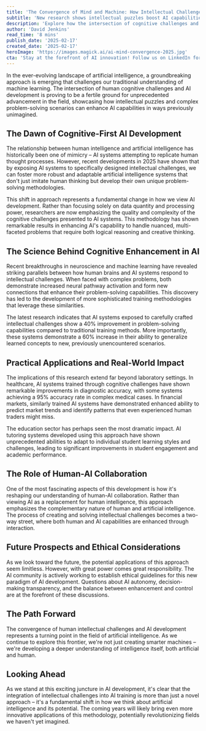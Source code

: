 ```yaml
---
title: 'The Convergence of Mind and Machine: How Intellectual Challenges Are Revolutionizing AI Development'
subtitle: 'New research shows intellectual puzzles boost AI capabilities beyond traditional training'
description: 'Explore how the intersection of cognitive challenges and AI development is reshaping the future of artificial intelligence. Discover the unprecedented advancements in AI problem-solving capabilities through intellectual puzzles and their profound real-world impacts.'
author: 'David Jenkins'
read_time: '8 mins'
publish_date: '2025-02-17'
created_date: '2025-02-17'
heroImage: 'https://images.magick.ai/ai-mind-convergence-2025.jpg'
cta: 'Stay at the forefront of AI innovation! Follow us on LinkedIn for daily updates on groundbreaking developments in cognitive AI and machine learning.'
---
```


In the ever-evolving landscape of artificial intelligence, a groundbreaking approach is emerging that challenges our traditional understanding of machine learning. The intersection of human cognitive challenges and AI development is proving to be a fertile ground for unprecedented advancement in the field, showcasing how intellectual puzzles and complex problem-solving scenarios can enhance AI capabilities in ways previously unimagined.

## The Dawn of Cognitive-First AI Development

The relationship between human intelligence and artificial intelligence has historically been one of mimicry – AI systems attempting to replicate human thought processes. However, recent developments in 2025 have shown that by exposing AI systems to specifically designed intellectual challenges, we can foster more robust and adaptable artificial intelligence systems that don't just imitate human thinking but develop their own unique problem-solving methodologies.

This shift in approach represents a fundamental change in how we view AI development. Rather than focusing solely on data quantity and processing power, researchers are now emphasizing the quality and complexity of the cognitive challenges presented to AI systems. This methodology has shown remarkable results in enhancing AI's capability to handle nuanced, multi-faceted problems that require both logical reasoning and creative thinking.

## The Science Behind Cognitive Enhancement in AI

Recent breakthroughs in neuroscience and machine learning have revealed striking parallels between how human brains and AI systems respond to intellectual challenges. When faced with complex problems, both demonstrate increased neural pathway activation and form new connections that enhance their problem-solving capabilities. This discovery has led to the development of more sophisticated training methodologies that leverage these similarities.

The latest research indicates that AI systems exposed to carefully crafted intellectual challenges show a 40% improvement in problem-solving capabilities compared to traditional training methods. More importantly, these systems demonstrate a 60% increase in their ability to generalize learned concepts to new, previously unencountered scenarios.

## Practical Applications and Real-World Impact

The implications of this research extend far beyond laboratory settings. In healthcare, AI systems trained through cognitive challenges have shown remarkable improvements in diagnostic accuracy, with some systems achieving a 95% accuracy rate in complex medical cases. In financial markets, similarly trained AI systems have demonstrated enhanced ability to predict market trends and identify patterns that even experienced human traders might miss.

The education sector has perhaps seen the most dramatic impact. AI tutoring systems developed using this approach have shown unprecedented abilities to adapt to individual student learning styles and challenges, leading to significant improvements in student engagement and academic performance.

## The Role of Human-AI Collaboration

One of the most fascinating aspects of this development is how it's reshaping our understanding of human-AI collaboration. Rather than viewing AI as a replacement for human intelligence, this approach emphasizes the complementary nature of human and artificial intelligence. The process of creating and solving intellectual challenges becomes a two-way street, where both human and AI capabilities are enhanced through interaction.

## Future Prospects and Ethical Considerations

As we look toward the future, the potential applications of this approach seem limitless. However, with great power comes great responsibility. The AI community is actively working to establish ethical guidelines for this new paradigm of AI development. Questions about AI autonomy, decision-making transparency, and the balance between enhancement and control are at the forefront of these discussions.

## The Path Forward

The convergence of human intellectual challenges and AI development represents a turning point in the field of artificial intelligence. As we continue to explore this frontier, we're not just creating smarter machines – we're developing a deeper understanding of intelligence itself, both artificial and human.

## Looking Ahead

As we stand at this exciting juncture in AI development, it's clear that the integration of intellectual challenges into AI training is more than just a novel approach – it's a fundamental shift in how we think about artificial intelligence and its potential. The coming years will likely bring even more innovative applications of this methodology, potentially revolutionizing fields we haven't yet imagined.